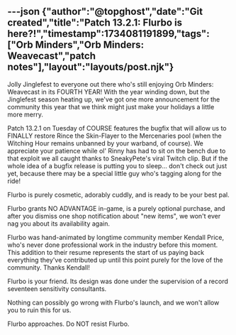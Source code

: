 ---json
{"author":"@topghost","date":"Git created","title":"Patch 13.2.1: Flurbo is here?!","timestamp":1734081191899,"tags":["Orb Minders","Orb Minders: Weavecast","patch notes"],"layout":"layouts/post.njk"}
---
Jolly Jinglefest to everyone out there who&#x27;s still enjoying Orb Minders: Weavecast in its FOURTH YEAR! With the year winding down, but the Jinglefest season heating up, we&#x27;ve got one more announcement for the community this year that we think might just make your holidays a little more merry.

Patch 13.2.1 on Tuesday of COURSE features the bugfix that will allow us to FINALLY restore Rince the Skin-Flayer to the Mercenaries pool (when the Witching Hour remains unbanned by your warband, of course). We appreciate your patience while ol&#x27; Rinny has had to sit on the bench due to that exploit we all caught thanks to SneakyPete&#x27;s viral Twitch clip. But if the whole idea of a bugfix release is putting you to sleep... don&#x27;t check out just yet, because there may be a special little guy who&#x27;s tagging along for the ride!

Flurbo is purely cosmetic, adorably cuddly, and is ready to be your best pal. 

Flurbo grants NO ADVANTAGE in-game, is a purely optional purchase, and after you dismiss one shop notification about &#x22;new items&#x22;, we won&#x27;t ever nag you about its availability again.

Flurbo was hand-animated by longtime community member Kendall Price, who&#x27;s never done professional work in the industry before this moment. This addition to their resume represents the start of us paying back everything they&#x27;ve contributed up until this point purely for the love of the community. Thanks Kendall!

Flurbo is your friend. Its design was done under the supervision of a record seventeen sensitivity consultants.

Nothing can possibly go wrong with Flurbo&#x27;s launch, and we won&#x27;t allow you to ruin this for us.

Flurbo approaches. Do NOT resist Flurbo. 
